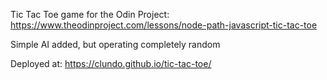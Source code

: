 Tic Tac Toe game for the Odin Project: https://www.theodinproject.com/lessons/node-path-javascript-tic-tac-toe

Simple AI added, but operating completely random

Deployed at: https://clundo.github.io/tic-tac-toe/
